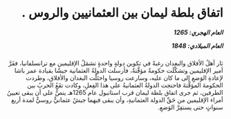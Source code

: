 <h1 dir="rtl">اتفاق بلطة ليمان بين العثمانيين والروس .</h1>

<h5 dir="rtl">العام الهجري:  1265

العام الميلادي: 1848

</h5>

<p dir="rtl">ثار أهلُ الأفلاق والبغدان رغبةً في تكوين دولةٍ واحدةٍ تشمَلُ الإقليمين مع ترانسلفانيا، ففَرَّ أمير الإقليمين وتشكَّلَت حكومةٌ مؤقَّتةٌ، فأرسلت الدولةُ العثمانية جيشًا بقيادة عمر باشا لإعادةِ الوَضعِ إلى ما كان عليه، وسارعت روسيا واحتَلَّت البغدان والأفلاق، وطردت الحكومةَ المؤقَّتةَ فاحتجت الدولةُ العثمانيةُ على هذا الفِعلِ، وكادت تقَعُ الحربُ بين الطرفين، ثم جرى اتفاق بلطة ليمان قرب استانبول عام 1265هـ ينصُّ على أن يبقى تعيينُ أمراء الإقليمين من حَقِّ الدولة العثمانيةِ، وأن يبقى فيهما جيشٌ عثمانيٌّ روسيٌّ لمدة أربع سنواتٍ حتى يستقِرَّ الوَضعِ.</p></br>
